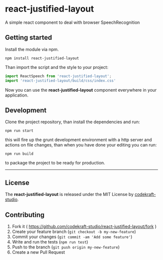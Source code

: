 # react-justified-layout
A simple react component to deal with browser SpeechRecognition

## Getting started
Install the module via npm.
```
npm install react-justified-layout
```
Than import the script and the style to your project:
```js
import ReactSpeech from 'react-justified-layout';
import 'react-justified-layout/build/css/index.css'
```
Now you can use the __react-justified-layout__ component everywhere in your application.

## Development
Clone the project repository, than install the dependencies and run:
```
npm run start
```
this will fire up the grunt development environment with a http server and actions on file changes, than when you have done your editing you can run:
```
npm run build
```
to package the project to be ready for production.

---

## License
The __react-justified-layout__ is released under the MIT License by [codekraft-studio](https://codekraft-studio.github.io/).

## Contributing

1. Fork it ( https://github.com/codekraft-studio/react-justified-layout/fork )
2. Create your feature branch (`git checkout -b my-new-feature`)
3. Commit your changes (`git commit -am 'Add some feature'`)
3. Write and run the tests (`npm run test`)
4. Push to the branch (`git push origin my-new-feature`)
5. Create a new Pull Request

